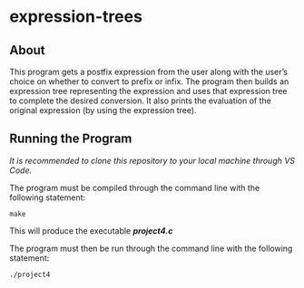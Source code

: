 # expression-trees

## About
This program gets a postfix expression from the user along with the user’s choice on whether to convert to prefix or infix. The program then builds an expression tree representing the expression and uses that expression tree to complete the desired conversion. It also prints the evaluation of the original expression (by using the expression tree). 

## Running the Program
_It is recommended to clone this repository to your local machine through VS Code._

The program must be compiled through the command line with the following statement: 

`make`

This will produce the executable **_project4.c_**

The program must then be run through the command line with the following statement:

`./project4`

